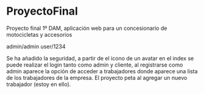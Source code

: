 # ProyectoFinal
Proyecto final 1º DAM, aplicación web para un concesionario de motocicletas y accesorios

admin/admin
user/1234

Se ha añadido la seguridad, a partir de el icono de un avatar en el index se puede realizar el login tanto como admin y cliente,
al registrarse como admin aparece la opción de acceder a trabajadores donde aparece una lista de los trabajadores de la empresa.
El proyecto peta al agregar un nuevo trabajador (estoy en ello).
